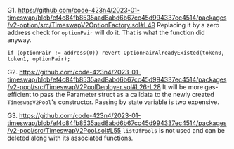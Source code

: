 G1. https://github.com/code-423n4/2023-01-timeswap/blob/ef4c84fb8535aad8abd6b67cc45d994337ec4514/packages/v2-option/src/TimeswapV2OptionFactory.sol#L49
Replacing it by a zero address check for ``optionPair`` will do it. That is what the function did anyway.
```
if (optionPair != address(0)) revert OptionPairAlreadyExisted(token0, token1, optionPair);
```

G2. https://github.com/code-423n4/2023-01-timeswap/blob/ef4c84fb8535aad8abd6b67cc45d994337ec4514/packages/v2-pool/src/TimeswapV2PoolDeployer.sol#L26-L28
It will be more gas-efficient to pass the Parameter struct as a calldata to the newly created ``TimeswapV2Pool``'s constructor. Passing by state variable is two expensive. 

G3. https://github.com/code-423n4/2023-01-timeswap/blob/ef4c84fb8535aad8abd6b67cc45d994337ec4514/packages/v2-pool/src/TimeswapV2Pool.sol#L55
``listOfPools`` is not used and can be deleted along with its associated functions. 

